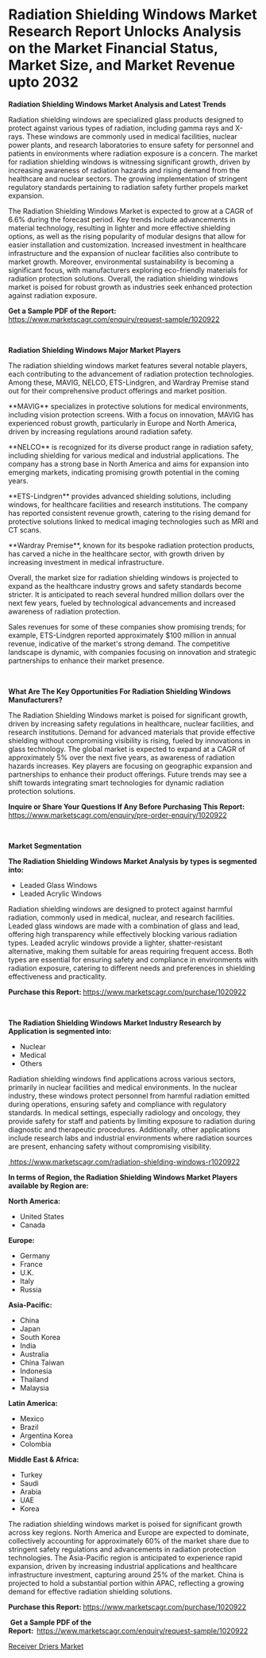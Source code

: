 <p><h1>Radiation Shielding Windows Market Research Report Unlocks Analysis on the Market Financial Status, Market Size, and Market Revenue upto 2032</h1></p><p><strong>Radiation Shielding Windows Market Analysis and Latest Trends</strong></p>
<p><p>Radiation shielding windows are specialized glass products designed to protect against various types of radiation, including gamma rays and X-rays. These windows are commonly used in medical facilities, nuclear power plants, and research laboratories to ensure safety for personnel and patients in environments where radiation exposure is a concern. The market for radiation shielding windows is witnessing significant growth, driven by increasing awareness of radiation hazards and rising demand from the healthcare and nuclear sectors. The growing implementation of stringent regulatory standards pertaining to radiation safety further propels market expansion.</p><p>The Radiation Shielding Windows Market is expected to grow at a CAGR of 6.6% during the forecast period. Key trends include advancements in material technology, resulting in lighter and more effective shielding options, as well as the rising popularity of modular designs that allow for easier installation and customization. Increased investment in healthcare infrastructure and the expansion of nuclear facilities also contribute to market growth. Moreover, environmental sustainability is becoming a significant focus, with manufacturers exploring eco-friendly materials for radiation protection solutions. Overall, the radiation shielding windows market is poised for robust growth as industries seek enhanced protection against radiation exposure.</p></p>
<p><strong>Get a Sample PDF of the Report:&nbsp;</strong> <a href="https://www.marketscagr.com/enquiry/request-sample/1020922?utm_campaign=2198&utm_medium=2&utm_source=Github&utm_content=ia&utm_term=10042025&utm_id=radiation-shielding-windows">https://www.marketscagr.com/enquiry/request-sample/1020922</a></p>
<p>&nbsp;</p>
<p><strong>Radiation Shielding Windows Major Market Players</strong></p>
<p><p>The radiation shielding windows market features several notable players, each contributing to the advancement of radiation protection technologies. Among these, MAVIG, NELCO, ETS-Lindgren, and Wardray Premise stand out for their comprehensive product offerings and market position. </p><p>**MAVIG** specializes in protective solutions for medical environments, including vision protection screens. With a focus on innovation, MAVIG has experienced robust growth, particularly in Europe and North America, driven by increasing regulations around radiation safety.</p><p>**NELCO** is recognized for its diverse product range in radiation safety, including shielding for various medical and industrial applications. The company has a strong base in North America and aims for expansion into emerging markets, indicating promising growth potential in the coming years.</p><p>**ETS-Lindgren** provides advanced shielding solutions, including windows, for healthcare facilities and research institutions. The company has reported consistent revenue growth, catering to the rising demand for protective solutions linked to medical imaging technologies such as MRI and CT scans. </p><p>**Wardray Premise**, known for its bespoke radiation protection products, has carved a niche in the healthcare sector, with growth driven by increasing investment in medical infrastructure.</p><p>Overall, the market size for radiation shielding windows is projected to expand as the healthcare industry grows and safety standards become stricter. It is anticipated to reach several hundred million dollars over the next few years, fueled by technological advancements and increased awareness of radiation protection. </p><p>Sales revenues for some of these companies show promising trends; for example, ETS-Lindgren reported approximately $100 million in annual revenue, indicative of the market's strong demand. The competitive landscape is dynamic, with companies focusing on innovation and strategic partnerships to enhance their market presence.</p></p>
<p>&nbsp;</p>
<p><strong>What Are The Key Opportunities For Radiation Shielding Windows Manufacturers?</strong></p>
<p><p>The Radiation Shielding Windows market is poised for significant growth, driven by increasing safety regulations in healthcare, nuclear facilities, and research institutions. Demand for advanced materials that provide effective shielding without compromising visibility is rising, fueled by innovations in glass technology. The global market is expected to expand at a CAGR of approximately 5% over the next five years, as awareness of radiation hazards increases. Key players are focusing on geographic expansion and partnerships to enhance their product offerings. Future trends may see a shift towards integrating smart technologies for dynamic radiation protection solutions.</p></p>
<p><strong>Inquire or Share Your Questions If Any Before Purchasing This Report:</strong> <a href="https://www.marketscagr.com/enquiry/pre-order-enquiry/1020922?utm_campaign=2198&utm_medium=2&utm_source=Github&utm_content=ia&utm_term=10042025&utm_id=radiation-shielding-windows">https://www.marketscagr.com/enquiry/pre-order-enquiry/1020922</a></p>
<p>&nbsp;</p>
<p><strong>Market Segmentation</strong></p>
<p><strong>The Radiation Shielding Windows Market Analysis by types is segmented into:</strong></p>
<p><ul><li>Leaded Glass Windows</li><li>Leaded Acrylic Windows</li></ul></p>
<p><p>Radiation shielding windows are designed to protect against harmful radiation, commonly used in medical, nuclear, and research facilities. Leaded glass windows are made with a combination of glass and lead, offering high transparency while effectively blocking various radiation types. Leaded acrylic windows provide a lighter, shatter-resistant alternative, making them suitable for areas requiring frequent access. Both types are essential for ensuring safety and compliance in environments with radiation exposure, catering to different needs and preferences in shielding effectiveness and practicality.</p></p>
<p><strong>Purchase this Report:&nbsp;</strong><a href="https://www.marketscagr.com/purchase/1020922?utm_campaign=2198&utm_medium=2&utm_source=Github&utm_content=ia&utm_term=10042025&utm_id=radiation-shielding-windows">https://www.marketscagr.com/purchase/1020922</a></p>
<p>&nbsp;</p>
<p><strong>The Radiation Shielding Windows Market Industry Research by Application is segmented into:</strong></p>
<p><ul><li>Nuclear</li><li>Medical</li><li>Others</li></ul></p>
<p><p>Radiation shielding windows find applications across various sectors, primarily in nuclear facilities and medical environments. In the nuclear industry, these windows protect personnel from harmful radiation emitted during operations, ensuring safety and compliance with regulatory standards. In medical settings, especially radiology and oncology, they provide safety for staff and patients by limiting exposure to radiation during diagnostic and therapeutic procedures. Additionally, other applications include research labs and industrial environments where radiation sources are present, enhancing safety without compromising visibility.</p></p>
<p><a href="https://www.marketscagr.com/radiation-shielding-windows-r1020922?utm_campaign=2198&utm_medium=2&utm_source=Github&utm_content=ia&utm_term=10042025&utm_id=radiation-shielding-windows">&nbsp;https://www.marketscagr.com/radiation-shielding-windows-r1020922</a></p>
<p><strong>In terms of Region, the Radiation Shielding Windows Market Players available by Region are:</strong></p>
<p>
    <p> <strong> North America: </strong>
        <ul>
            <li>United States</li>
            <li>Canada</li>
        </ul>
        </p> 
    <p> <strong> Europe: </strong>
        <ul>
            <li>Germany</li>
            <li>France</li>
            <li>U.K.</li>
            <li>Italy</li>
            <li>Russia</li>
        </ul>
        </p> 
    <p> <strong> Asia-Pacific: </strong>
        <ul>
            <li>China</li>
            <li>Japan</li>
            <li>South Korea</li>
            <li>India</li>
            <li>Australia</li>
            <li>China Taiwan</li>
            <li>Indonesia</li>
            <li>Thailand</li>
            <li>Malaysia</li>
        </ul>
        </p> 
    <p> <strong> Latin America: </strong>
        <ul>
            <li>Mexico</li>
            <li>Brazil</li>
            <li>Argentina Korea</li>
            <li>Colombia</li>
        </ul>
        </p> 
    <p> <strong> Middle East & Africa: </strong>
        <ul>
            <li>Turkey</li>
            <li>Saudi</li>
            <li>Arabia</li>
            <li>UAE</li>
            <li>Korea</li>
        </ul>
    </p>
    </p>
<p><p>The radiation shielding windows market is poised for significant growth across key regions. North America and Europe are expected to dominate, collectively accounting for approximately 60% of the market share due to stringent safety regulations and advancements in radiation protection technologies. The Asia-Pacific region is anticipated to experience rapid expansion, driven by increasing industrial applications and healthcare infrastructure investment, capturing around 25% of the market. China is projected to hold a substantial portion within APAC, reflecting a growing demand for effective radiation shielding solutions.</p></p>
<p><strong>Purchase this Report: </strong><a href="https://www.marketscagr.com/purchase/1020922?utm_campaign=2198&utm_medium=2&utm_source=Github&utm_content=ia&utm_term=10042025&utm_id=radiation-shielding-windows">https://www.marketscagr.com/purchase/1020922</a></p>
<p>&nbsp;<strong>Get a Sample PDF of the Report:&nbsp;&nbsp;</strong><a href="https://www.marketscagr.com/enquiry/request-sample/1020922?utm_campaign=2198&utm_medium=2&utm_source=Github&utm_content=ia&utm_term=10042025&utm_id=radiation-shielding-windows">https://www.marketscagr.com/enquiry/request-sample/1020922</a></p>
<p><strong></strong></p>
<p><p><a href="https://github.com/borknyberg/Market-Research-Report-List-1/blob/main/receiver-driers-market.md?utm_campaign=2198&utm_medium=2&utm_source=Github&utm_content=ia&utm_term=10042025&utm_id=radiation-shielding-windows">Receiver Driers Market</a></p></p>